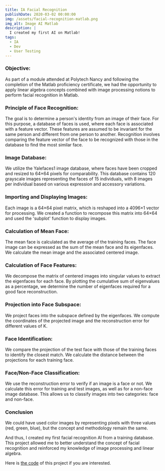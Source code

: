 ```yaml
---
title: IA Facial Recognition
publishDate: 2020-03-02 00:00:00
img: /assets/facial-recognition-matlab.png
img_alt: Image AI Matlab
description: |
  I created my first AI on Matlab!
tags:
  - IA
  - Dev
  - User Testing
---
```

### Objective:
As part of a module attended at Polytech Nancy and following the completion of the Matlab proficiency certificate, we had the opportunity to apply linear algebra concepts combined with image processing notions to perform facial recognition in Matlab.

### Principle of Face Recognition:
The goal is to determine a person's identity from an image of their face. For this purpose, a database of faces is used, where each face is associated with a feature vector. These features are assumed to be invariant for the same person and different from one person to another. Recognition involves comparing the feature vector of the face to be recognized with those in the database to find the most similar face.

### Image Database:
We utilize the Yalefaces1 image database, where faces have been cropped and resized to 64×64 pixels for comparability. This database contains 120 grayscale images representing the faces of 15 individuals, with 8 images per individual based on various expression and accessory variations.

### Importing and Displaying Images:
Each image is a 64×64 pixel matrix, which is reshaped into a 4096×1 vector for processing. We created a function to recompose this matrix into 64×64 and used the 'subplot' function to display images.

### Calculation of Mean Face:
The mean face is calculated as the average of the training faces. The face image can be expressed as the sum of the mean face and its eigenfaces. We calculate the mean image and the associated centered image.

### Calculation of Face Features:
We decompose the matrix of centered images into singular values to extract the eigenfaces for each face. By plotting the cumulative sum of eigenvalues as a percentage, we determine the number of eigenfaces required for a good face reconstruction.

### Projection into Face Subspace:
We project faces into the subspace defined by the eigenfaces. We compute the coordinates of the projected image and the reconstruction error for different values of K.

### Face Identification:
We compare the projection of the test face with those of the training faces to identify the closest match. We calculate the distance between the projections for each training face.

### Face/Non-Face Classification:
We use the reconstruction error to verify if an image is a face or not. We calculate this error for training and test images, as well as for a non-face image database. This allows us to classify images into two categories: face and non-face.

### Conclusion
We could have used color images by representing pixels with three values (red, green, blue), but the concept and methodology remain the same.

And thus, I created my first facial recognition AI from a training database. This project allowed me to better understand the concept of facial recognition and reinforced my knowledge of image processing and linear algebra.

Here is [the code](https://github.com/yacine-baghli/IA-Facial-Recognition-Matlab.github.io/tree/main) of this project if you are interested.
